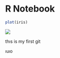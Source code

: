 R Notebook
================

``` r
plot(iris)
```

![](gıthub_files/figure-gfm/unnamed-chunk-1-1.png)<!-- -->

thıs is my first git

ıuıo

